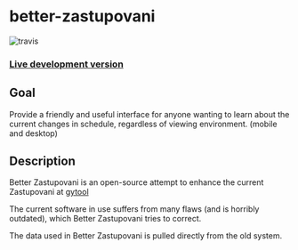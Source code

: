 # better-zastupovani
![travis](https://api.travis-ci.org/JouzaLoL/better-zastupovani.svg)
### [Live development version](https://jouzalol.github.com/better-zastupovani)


## Goal
Provide a friendly and useful interface for anyone wanting to learn about the current changes in schedule, regardless of viewing environment. (mobile and desktop)

## Description

Better Zastupovani is an open-source attempt to enhance the current Zastupovani at [gytool](http://suplovani.gytool.cz)

The current software in use suffers from many flaws (and is horribly outdated), which Better Zastupovani tries to correct.



The data used in Better Zastupovani is pulled directly from the old system.